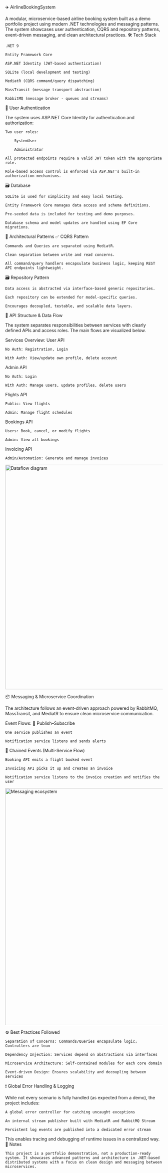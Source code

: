 ✈️ AirlineBookingSystem

A modular, microservice-based airline booking system built as a demo portfolio project using modern .NET technologies and messaging patterns. The system showcases user authentication, CQRS and repository patterns, event-driven messaging, and clean architectural practices.
🛠 Tech Stack

    .NET 9

    Entity Framework Core

    ASP.NET Identity (JWT-based authentication)

    SQLite (local development and testing)

    MediatR (CQRS command/query dispatching)

    MassTransit (message transport abstraction)

    RabbitMQ (message broker - queues and streams)

🔐 User Authentication

The system uses ASP.NET Core Identity for authentication and authorization:

    Two user roles:

        SystemUser

        Administrator

    All protected endpoints require a valid JWT token with the appropriate role.

    Role-based access control is enforced via ASP.NET's built-in authorization mechanisms.

🗃 Database

    SQLite is used for simplicity and easy local testing.

    Entity Framework Core manages data access and schema definitions.

    Pre-seeded data is included for testing and demo purposes.

    Database schema and model updates are handled using EF Core migrations.

🧱 Architectural Patterns
✅ CQRS Pattern

    Commands and Queries are separated using MediatR.

    Clean separation between write and read concerns.

    All command/query handlers encapsulate business logic, keeping REST API endpoints lightweight.

🗃 Repository Pattern

    Data access is abstracted via interface-based generic repositories.

    Each repository can be extended for model-specific queries.

    Encourages decoupled, testable, and scalable data layers.

🧩 API Structure & Data Flow

The system separates responsibilities between services with clearly defined APIs and access roles. The main flows are visualized below.

Services Overview:
User API

    No Auth: Registration, Login

    With Auth: View/update own profile, delete account

Admin API

    No Auth: Login

    With Auth: Manage users, update profiles, delete users

Flights API

    Public: View flights

    Admin: Manage flight schedules

Bookings API

    Users: Book, cancel, or modify flights

    Admin: View all bookings

Invoicing API

    Admin/Automation: Generate and manage invoices
    
<img width="1021" height="717" alt="Dataflow diagram" src="https://github.com/user-attachments/assets/e95ddb64-2827-41aa-90b8-e23b6910b6fb" />

📦 Messaging & Microservice Coordination

The architecture follows an event-driven approach powered by RabbitMQ, MassTransit, and MediatR to ensure clean microservice communication.

Event Flows:
📨 Publish–Subscribe

    One service publishes an event

    Notification service listens and sends alerts

🔁 Chained Events (Multi-Service Flow)

    Booking API emits a flight booked event

    Invoicing API picks it up and creates an invoice

    Notification service listens to the invoice creation and notifies the user

<img width="1070" height="757" alt="Messaging ecosystem" src="https://github.com/user-attachments/assets/a9be7b48-3d29-4ef7-950f-27a2b3842d99" />

⚙️ Best Practices Followed

    Separation of Concerns: Commands/Queries encapsulate logic; Controllers are lean

    Dependency Injection: Services depend on abstractions via interfaces

    Microservice Architecture: Self-contained modules for each core domain

    Event-driven Design: Ensures scalability and decoupling between services

❗ Global Error Handling & Logging

While not every scenario is fully handled (as expected from a demo), the project includes:

    A global error controller for catching uncaught exceptions

    An internal stream publisher built with MediatR and RabbitMQ Stream

    Persistent log events are published into a dedicated error stream

This enables tracing and debugging of runtime issues in a centralized way.
📌 Notes

    This project is a portfolio demonstration, not a production-ready system. It showcases advanced patterns and architecture in .NET-based distributed systems with a focus on clean design and messaging between microservices.
